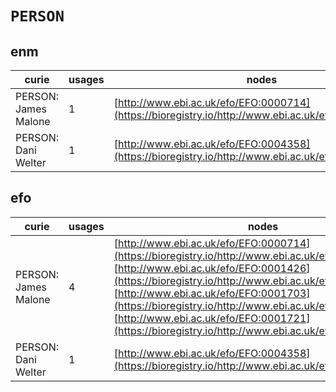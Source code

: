 # `PERSON`

## enm

| curie                |   usages | nodes                                                                                               |
|----------------------|----------|-----------------------------------------------------------------------------------------------------|
| PERSON: James Malone |        1 | [http://www.ebi.ac.uk/efo/EFO:0000714](https://bioregistry.io/http://www.ebi.ac.uk/efo/EFO:0000714) |
| PERSON: Dani Welter  |        1 | [http://www.ebi.ac.uk/efo/EFO:0004358](https://bioregistry.io/http://www.ebi.ac.uk/efo/EFO:0004358) |
## efo

| curie                |   usages | nodes                                                                                                                                                                                                                                                                                                                                                                                                              |
|----------------------|----------|--------------------------------------------------------------------------------------------------------------------------------------------------------------------------------------------------------------------------------------------------------------------------------------------------------------------------------------------------------------------------------------------------------------------|
| PERSON: James Malone |        4 | [http://www.ebi.ac.uk/efo/EFO:0000714](https://bioregistry.io/http://www.ebi.ac.uk/efo/EFO:0000714), [http://www.ebi.ac.uk/efo/EFO:0001426](https://bioregistry.io/http://www.ebi.ac.uk/efo/EFO:0001426), [http://www.ebi.ac.uk/efo/EFO:0001703](https://bioregistry.io/http://www.ebi.ac.uk/efo/EFO:0001703), [http://www.ebi.ac.uk/efo/EFO:0001721](https://bioregistry.io/http://www.ebi.ac.uk/efo/EFO:0001721) |
| PERSON: Dani Welter  |        1 | [http://www.ebi.ac.uk/efo/EFO:0004358](https://bioregistry.io/http://www.ebi.ac.uk/efo/EFO:0004358)                                                                                                                                                                                                                                                                                                                |
